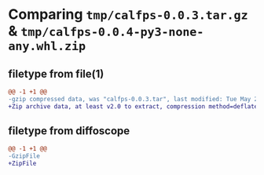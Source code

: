 # Comparing `tmp/calfps-0.0.3.tar.gz` & `tmp/calfps-0.0.4-py3-none-any.whl.zip`

## filetype from file(1)

```diff
@@ -1 +1 @@
-gzip compressed data, was "calfps-0.0.3.tar", last modified: Tue May 23 05:06:08 2023, max compression
+Zip archive data, at least v2.0 to extract, compression method=deflate
```

## filetype from diffoscope

```diff
@@ -1 +1 @@
-GzipFile
+ZipFile
```

